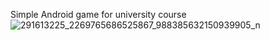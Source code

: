 Simple Android game for university course
![291613225_2269765686525867_988385632150939905_n](https://user-images.githubusercontent.com/44227861/177322132-8cd92eaf-0e51-471d-a400-28b5262dbf17.png)
